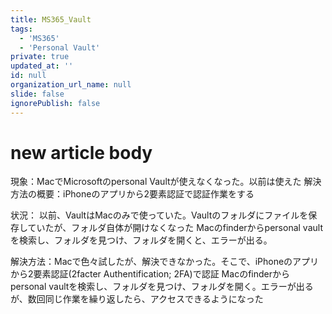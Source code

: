 ```yaml
---
title: MS365_Vault
tags:
  - 'MS365'
  - 'Personal Vault'
private: true
updated_at: ''
id: null
organization_url_name: null
slide: false
ignorePublish: false
---
```

# new article body

現象：MacでMicrosoftのpersonal Vaultが使えなくなった。以前は使えた
解決方法の概要：iPhoneのアプリから2要素認証で認証作業をする

状況：
以前、VaultはMacのみで使っていた。Vaultのフォルダにファイルを保存していたが、フォルダ自体が開けなくなった
Macのfinderからpersonal vaultを検索し、フォルダを見つけ、フォルダを開くと、エラーが出る。

解決方法：Macで色々試したが、解決できなかった。そこで、iPhoneのアプリから2要素認証(2facter Authentification; 2FA)で認証
Macのfinderからpersonal vaultを検索し、フォルダを見つけ、フォルダを開く。エラーが出るが、数回同じ作業を繰り返したら、アクセスできるようになった

